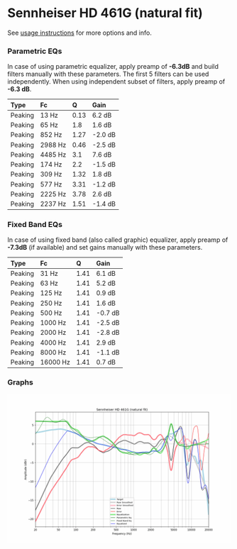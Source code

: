 # Sennheiser HD 461G (natural fit)
See [usage instructions](https://github.com/jaakkopasanen/AutoEq#usage) for more options and info.

### Parametric EQs
In case of using parametric equalizer, apply preamp of **-6.3dB** and build filters manually
with these parameters. The first 5 filters can be used independently.
When using independent subset of filters, apply preamp of **-6.3 dB**.

| Type    | Fc      |    Q | Gain    |
|:--------|:--------|:-----|:--------|
| Peaking | 13 Hz   | 0.13 | 6.2 dB  |
| Peaking | 65 Hz   | 1.8  | 1.6 dB  |
| Peaking | 852 Hz  | 1.27 | -2.0 dB |
| Peaking | 2988 Hz | 0.46 | -2.5 dB |
| Peaking | 4485 Hz | 3.1  | 7.6 dB  |
| Peaking | 174 Hz  | 2.2  | -1.5 dB |
| Peaking | 309 Hz  | 1.32 | 1.8 dB  |
| Peaking | 577 Hz  | 3.31 | -1.2 dB |
| Peaking | 2225 Hz | 3.78 | 2.6 dB  |
| Peaking | 2237 Hz | 1.51 | -1.4 dB |

### Fixed Band EQs
In case of using fixed band (also called graphic) equalizer, apply preamp of **-7.3dB**
(if available) and set gains manually with these parameters.

| Type    | Fc       |    Q | Gain    |
|:--------|:---------|:-----|:--------|
| Peaking | 31 Hz    | 1.41 | 6.1 dB  |
| Peaking | 63 Hz    | 1.41 | 5.2 dB  |
| Peaking | 125 Hz   | 1.41 | 0.9 dB  |
| Peaking | 250 Hz   | 1.41 | 1.6 dB  |
| Peaking | 500 Hz   | 1.41 | -0.7 dB |
| Peaking | 1000 Hz  | 1.41 | -2.5 dB |
| Peaking | 2000 Hz  | 1.41 | -2.8 dB |
| Peaking | 4000 Hz  | 1.41 | 2.9 dB  |
| Peaking | 8000 Hz  | 1.41 | -1.1 dB |
| Peaking | 16000 Hz | 1.41 | 0.7 dB  |

### Graphs
![](./Sennheiser%20HD%20461G%20(natural%20fit).png)